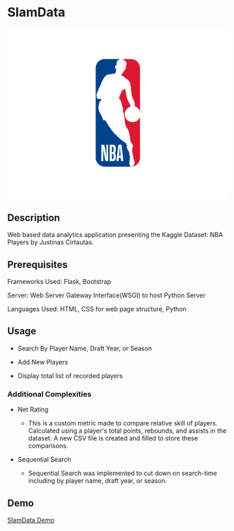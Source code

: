 # SlamData

<img src="/imgs/NBA_Logo.png" alt="drawing" width="500" class="center"/>


## Description

Web based data analytics application presenting the Kaggle Dataset: NBA Players by Justinas Cirtautas. 

## Prerequisites

Frameworks Used: Flask, Bootstrap

Server: Web Server Gateway Interface(WSGI) to host Python Server

Languages Used: HTML, CSS for web page structure, Python

## Usage

- Search By Player Name, Draft Year, or Season

- Add New Players

- Display total list of recorded players

### Additional Complexities

- Net Rating

    - This is a custom metric made to compare relative skill of players. Calculated using a player's total points, rebounds, and assists in the dataset. A new CSV file is created and filled to store these comparisons.

- Sequential Search

    - Sequential Search was implemented to cut down on search-time including by player name, draft year, or season.

## Demo

[SlamData Demo](https://youtu.be/40ZgcllCeBA?si=hCknt76cwsL7Jlt-)
